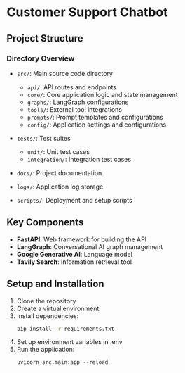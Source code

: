 # Customer Support Chatbot

## Project Structure
### Directory Overview

- `src/`: Main source code directory
  - `api/`: API routes and endpoints
  - `core/`: Core application logic and state management
  - `graphs/`: LangGraph configurations
  - `tools/`: External tool integrations
  - `prompts/`: Prompt templates and configurations
  - `config/`: Application settings and configurations

- `tests/`: Test suites
  - `unit/`: Unit test cases
  - `integration/`: Integration test cases

- `docs/`: Project documentation
- `logs/`: Application log storage
- `scripts/`: Deployment and setup scripts

## Key Components

- **FastAPI**: Web framework for building the API
- **LangGraph**: Conversational AI graph management
- **Google Generative AI**: Language model
- **Tavily Search**: Information retrieval tool

## Setup and Installation

1. Clone the repository
2. Create a virtual environment
3. Install dependencies:
   ```bash
   pip install -r requirements.txt
    ```
4. Set up environment variables in .env
5. Run the application:
    ```
    uvicorn src.main:app --reload
    ```
